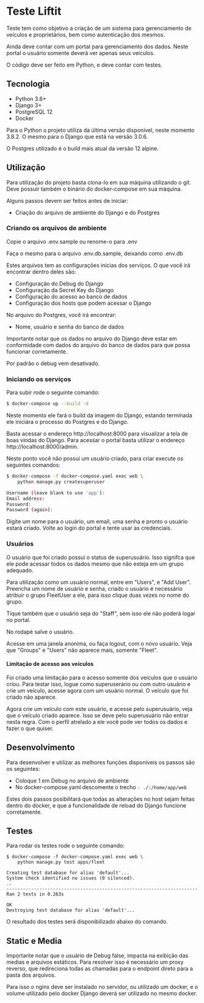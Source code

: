 # Teste Liftit

Teste tem como objetivo a criação de um sistema para gerenciamento de veículos
e proprietários, bem como autenticação dos mesmos.

Ainda deve contar com um portal para gerenciamento dos dados. Neste portal
o usuário somente deverá ver apenas seus veículos.

O código deve ser feito em Python, e deve contar com testes.

## Tecnologia

- Python 3.8+
- Django 3+
- PostgreSQL 12
- Docker

Para o Python o projeto utiliza da última versão disponível, neste momento
3.8.2. O mesmo para o Django que está na versão 3.0.6.

O Postgres utilizado é o build mais atual da versão 12 alpine.

## Utilização

Para utilização do projeto basta clona-lo em sua máquina utilizando o git.
Deve possuir também o binário do docker-compose em sua máquina.

Alguns passos devem ser feitos antes de iniciar:
- Criação do arquivo de ambiente do Django e do Postgres

### Criando os arquivos de ambiente

Copie o arquivo .env.sample ou renome-o para .env

Faça o mesmo para o arquivo .env.db.sample, deixando como .env.db

Estes arquivos tem as configurações inicias dos serviços. O que você irá
encontrar dentro deles são:
- Configuração do Debug do Django
- Configuração da Secret Key do Django
- Configuração do acesso ao banco de dados
- Configuração dos hosts que podem acessar o Django

No arquivo do Postgres, você irá encontrar:
- Nome, usuário e senha do banco de dados

Importante notar que os dados no arquivo do Django deve estar em conformidade
com dados do arquivo do banco de dados para que possa funcionar corretamente.

Por padrão o debug vem desativado.

### Iniciando os serviços

Para subir rode o seguinte comando:

```bash
$ docker-compose up --build -d
```

Neste momento ele fará o build da imagem do Django, estando terminada ele
iniciára o processo do Postgres e do Django.

Basta acessar o endereço http://localhost:8000 para visualizar a tela de boas
vindas do Django. Para acessar o portal basta utilizar o endereço
http://localhost:8000/admin.

Neste ponto você não possui um usuário criado, para criar execute os seguintes
comandos:

```bash
$ docker-compose -f docker-compose.yaml exec web \
    python manage.py createsuperuser

Username (leave blank to use 'app'): 
Email address: 
Password: 
Password (again): 
```

Digite um nome para o usuário, um email, uma senha e pronto o usuário estará
criado. Volte ao login do portal e tente usar as credenciais.

### Usuários

O usuário que foi criado possui o status de superusuário. Isso signifca que
ele pode acessar todos os dados mesmo que não esteja em um grupo adequado.

Para utilização como um usuário normal, entre em "Users", e "Add User".
Preencha um nome de usuário e senha, criado o usuário é necessário atribuir
o grupo FleetUser a ele, para isso clique duas vezes no nome do grupo.

Tique também que o usuário seja do "Staff", sem isso ele não poderá logar
no portal.

No rodapé salve o usuário.

Acesse em uma janela anonima, ou faça logout, com o novo usuário. Veja que
"Groups" e "Users" não aparece mais, somente "Fleet".

#### Limitação de acesso aos veículos

Foi criado uma limitação para o acesso somente dos veículos que o usuário
criou. Para testar isso, logue como superuserário ou com outro usuário e
crie um veículo, acesse agora com um usuário normal. O veículo que foi criado
não aparece.

Agora crie um veículo com este usuário, e acesse pelo superusuário, veja que
o veículo criado aparece. Isso se deve pelo superusuário não entrar nesta
regra. Com o perfil atrelado a ele você pode ver todos os dados e fazer o que
quiser.

## Desenvolvimento

Para desenvolver e utilizar as melhores funções disponíveis os passos
são os seguintes:
- Coloque 1 em Debug no arquivo de ambiente
- No docker-compose.yaml descomente o trecho ``- ./:/home/app/web``

Estes dois passos posibilitará que todas as alterações no host sejam feitas
dentro do docker, e que a funcionalidade de reload do Django funcione
corretamente.

## Testes

Para rodar os testes rode o seguinte comando:

```
$ docker-compose -f docker-compose.yaml exec web \
    python manage.py test apps/fleet

Creating test database for alias 'default'...
System check identified no issues (0 silenced).
..
----------------------------------------------------------------------
Ran 2 tests in 0.263s

OK
Destroying test database for alias 'default'...
```

O resultado dos testes será disponibilizado abaixo do comando.

## Static e Media

Importante notar que o usuário de Debug false, impacta na exibição das medias
e arquivos estáticos. Para resolver isso é necessário um proxy reverso,
que redireciona todas as chamadas para o endpoint direto para a pasta dos
arquivos.

Para isso o nginx deve ser instalado no servidor, ou utilizado um docker,
e o volume utilizado pelo docker Django deverá ser utilizado no mesmo docker.